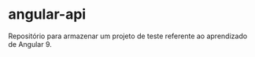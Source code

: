 # angular-api
Repositório para armazenar um projeto de teste referente ao aprendizado de Angular 9.
